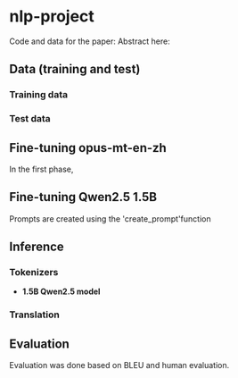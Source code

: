 # nlp-project
Code and data for the paper:
Abstract here:

## Data (training and test)
### Training data

### Test data

## Fine-tuning opus-mt-en-zh
In the first phase, 
## Fine-tuning Qwen2.5 1.5B
Prompts are created using the 'create_prompt'function
## Inference

### Tokenizers
* **1.5B Qwen2.5 model**

### Translation

## Evaluation
Evaluation was done based on BLEU and human evaluation.
